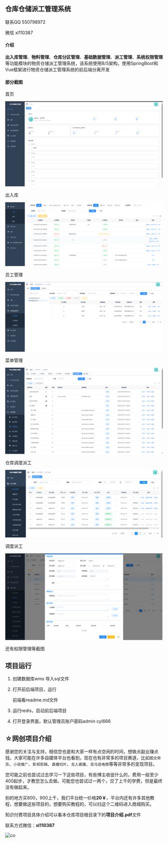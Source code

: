 ## 仓库仓储派工管理系统

联系QQ 550798972

微信 xl110387

#### 介绍

**出入库管理**、**物料管理**、**仓库分区管理**、**基础数据管理**、**派工管理**、**系统权限管理**等功能模块的物资仓储派工管理系统，该系统使用B/S架构，使用SpringBoot和Vue框架进行物资仓储派工管理系统的前后端分离开发

#### 部分截图

首页

![71273990883](/img/1712739908832.png)

出入库

![70758416519](/img/1707584165193.png)

员工管理

![71273995224](/img/1712739952241.png)

菜单管理

![71274009807](/img/1712740098074.png)

仓库调度派工

![img](/img/2.png)

调度派工

![71274023229](/img/1712740232292.png)

还有权限管理等截图 

## 项目运行

1. 创建数据库wms 导入sql文件

2. 打开前后端项目，运行

   前端看readme.md文件

3. 运行redis，启动前后端项目

4. 打开登录界面，默认管理员账户密码admin      cyl666

## ☆网创项目介绍

  感谢您的关注与支持，相信您也是和大家一样有点空闲的时间，想做点副业赚点钱。大家可能在许多自媒体平台也看到，现在也有非常多的项目赛道，比如`图文带货`、`小说推广`、`影视剪辑`、`直播切片`、`无人直播`、`亚马逊电商`等等非常多的变现项目。

  您可能之前也尝试过去学习一下这些项目，有些博主收徒什么的，费用一般至少400起步，才教您怎么去做。可能您也尝试过一两个，交了上千的学费，但是最终没有做起来。

别的地方买800，900上千，我们平台统一价格**20￥**，平台内还有许多其他教程，想要做这些项目的，想要购买教程的，可以扫这个二维码进入商城购买。

知识付费项目具体介绍可以看本仓库项目根目录下的**项目介绍.pdf**文件

联系方式微信：**xl110387**

![co](https://lyqblog.oss-cn-beijing.aliyuncs.com/iconF.png)